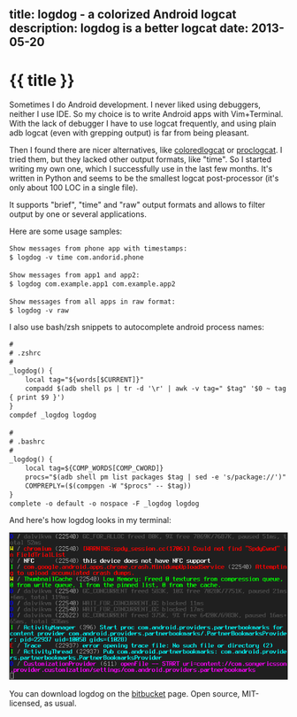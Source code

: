 title: logdog - a colorized Android logcat
description: logdog is a better logcat
date: 2013-05-20
---
# {{ title }}

Sometimes I do Android development. I never liked using debuggers, neither I
use IDE. So my choice is to write Android apps with Vim+Terminal. With the lack
of debugger I have to use logcat frequently, and using plain adb logcat (even
with grepping output) is far from being pleasant.

Then I found there are nicer alternatives, like
[coloredlogcat](https://code.google.com/p/colored-logcat/) or
[proclogcat](https://github.com/jasta/android-dev-tools/blob/master/proclogcat).
I tried them, but they lacked other output formats, like "time". So I started
writing my own one, which I successfully use in the last few months. It's
written in Python and seems to be the smallest logcat post-processor (it's only
about 100 LOC in a single file).

It supports "brief", "time" and "raw" output formats and allows to filter output
by one or several applications.

Here are some usage samples:

	Show messages from phone app with timestamps:
	$ logdog -v time com.andorid.phone

	Show messages from app1 and app2:
	$ logdog com.example.app1 com.example.app2

	Show messages from all apps in raw format:
	$ logdog -v raw

I also use bash/zsh snippets to autocomplete android process names:

	#
	# .zshrc
	#
	_logdog() {
		local tag="${words[$CURRENT]}"
		compadd $(adb shell ps | tr -d '\r' | awk -v tag=" $tag" '$0 ~ tag { print $9 }')
	}
	compdef _logdog logdog

	#
	# .bashrc
	#
	_logdog() {
		local tag=${COMP_WORDS[COMP_CWORD]}
		procs="$(adb shell pm list packages $tag | sed -e 's/package://')"
		COMPREPLY=($(compgen -W "$procs" -- $tag))
	}
	complete -o default -o nospace -F _logdog logdog

And here's how logdog looks in my terminal:

![logdog](/images/logdog.png)

You can download logdog on the [bitbucket](https://bitbucket.org/zserge/logdog)
page. Open source, MIT-licensed, as usual.




